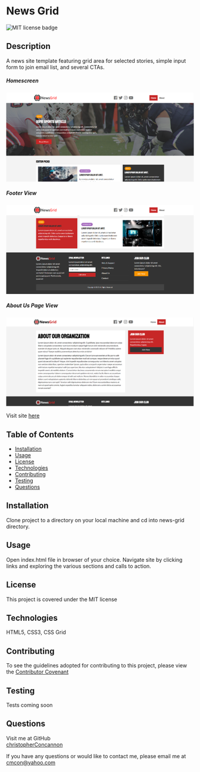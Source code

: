 # News Grid

![MIT license badge](https://img.shields.io/badge/license-MIT-green)

## Description
A news site template featuring grid area for selected stories, simple input form to join email list, and several CTAs.  

##### Homescreen
![Homescreen Screenshot](./assets/images/screenshot.png)
##### Footer View
![View Screenshot](./assets/images/screenshot2.png)
##### About Us Page View
![About Us Page View Screenshot](./assets/images/screenshot3.png)

Visit site [here](https://christopherconcannon.github.io/newsgrid/)

## Table of Contents
  * [Installation](#installation)
  * [Usage](#usage)
  * [License](#license)
  * [Technologies](#technologies)
  * [Contributing](#contributing)
  * [Testing](#testing)
  * [Questions](#questions)
  
## Installation
Clone project to a directory on your local machine and cd into news-grid directory. 
## Usage
Open index.html file in browser of your choice.  Navigate site by clicking links and exploring the various sections and calls to action.

## License 
This project is covered under the MIT license 

## Technologies 
HTML5, CSS3, CSS Grid

## Contributing
To see the guidelines adopted for contributing to this project, please view the [Contributor Covenant](https://www.contributor-covenant.org/version/2/0/code_of_conduct/code_of_conduct.txt)

## Testing
Tests coming soon

## Questions
Visit me at GitHub  
[christopherConcannon](https://github.com/christopherConcannon)
  
If you have any questions or would like to contact me, please email me at  
[cmcon@yahoo.com](mailto:cmcon@yahoo.com)
